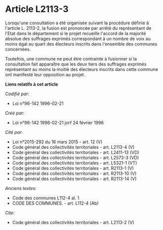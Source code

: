 # Article L2113-3

Lorsqu'une consultation a été organisée suivant la procédure définie à l'article L. 2113-2, la fusion est prononcée par
arrêté du représentant de l'Etat dans le département si le projet recueille l'accord de la majorité absolue des suffrages
exprimés correspondant à un nombre de voix au moins égal au quart des électeurs inscrits dans l'ensemble des communes
concernées. 

Toutefois, une commune ne peut être contrainte à fusionner si la consultation fait apparaître que les deux tiers des
suffrages exprimés représentant au moins la moitié des électeurs inscrits dans cette commune ont manifesté leur opposition au
projet.

**Liens relatifs à cet article**

_Codifié par_:

  - Loi n°96-142 1996-02-21

_Créé par_:

  - Loi n°96-142 1996-02-21 jorf 24 février 1996

_Cité par_:

  - Loi n°2015-292 du 16 mars 2015 - art. 12 (V)
  - Code général des collectivités territoriales - art. L2113-4 (V)
  - Code général des collectivités territoriales - art. L2411-13 (VD)
  - Code général des collectivités territoriales - art. L2573-3 (VD)
  - Code général des collectivités territoriales - art. L5321-1 (VT)
  - Code général des collectivités territoriales - art. R2113-1 (V)
  - Code général des collectivités territoriales - art. R2113-10 (V)
  - Code général des collectivités territoriales - art. R2113-14 (V)

_Anciens textes_:

  - Code des communes L112-4 al. 1
  - CODE DES COMMUNES. - art. L112-4 (Ab)

_Cite_:

  - Code général des collectivités territoriales - art. L2113-2 (V)
